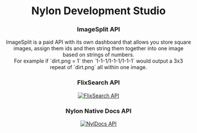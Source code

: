 # <div align="center">Nylon Development Studio</div>

### <div align="center">ImageSplit API</div>
<p align="center"> ImageSplit is a paid API with its own dashboard that allows you store square images, assign them ids and then string them together into one image based on strings of numbers. <br>
For example if `dirt.png = 1` then `1-1-1/1-1-1/1-1-1` would output a 3x3 repeat of `dirt.png` all within one image. </p>

### <div align="center">FlixSearch API</div>
<div align="center"> 
  
  [![FlixSearch API](https://github-readme-stats.vercel.app/api/pin/?username=NylonDevStudio&repo=FlixSearch-API&show_owner=true&theme=radical)](https://github.com/NylonDevStudio/FlixSearch-api)

### <div align="center">Nylon Native Docs API</div>
  
[![NylDocs API](https://github-readme-stats.vercel.app/api/pin/?username=NylonDevStudio&repo=NylDocs-API&show_owner=true&theme=radical)](https://github.com/anuraghazra/github-readme-stats) </div>

